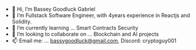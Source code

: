 - 👋 Hi, I’m Bassey Goodluck Gabriel
- 👀 I’m Fullstack Software Engineer, with 4years experience in Reactjs and Solidity.
- 🌱 I’m currently learning ... Smart Contracts Security
- 💞️ I’m looking to collaborate on ... Blockchain and AI projects
- 📫 Email me: ... bassygoodluck@gmail.com, Discord: cryptoguy001

<!---
About ME is a ✨ special ✨ repository because its `README.md` (this file) appears on your GitHub profile.
You can click the Preview link to take a look at your changes.
--->
